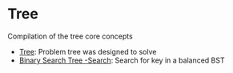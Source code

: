 # Tree

Compilation of the tree core concepts

- [Tree](tree.md): Problem tree was designed to solve
- [Binary Search Tree -Search](binaryseachtree.md): Search for key in a balanced BST
